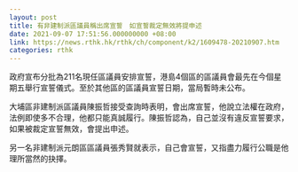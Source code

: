 ```yaml
---
layout: post
title: 有非建制派區議員稱出席宣誓　如宣誓裁定無效將提申述
date: 2021-09-07 17:51:56.000000000 +08:00
link: https://news.rthk.hk/rthk/ch/component/k2/1609478-20210907.htm
categories: rthk
---
```


政府宣布分批為211名現任區議員安排宣誓，港島4個區的區議員會最先在今個星期五舉行宣誓儀式。至於其他區的區議員宣誓日期，當局暫時未公布。

大埔區非建制派區議員陳振哲接受查詢時表明，會出席宣誓，他說立法權在政府，法例即使多不合理，他都只能真誠履行。陳振哲認為，自己並沒有違反宣誓要求，如果被裁定宣誓無效，會提出申述。

另一名非建制派元朗區區議員張秀賢就表示，自己會宣誓，又指盡力履行公職是他理所當然的抉擇。
